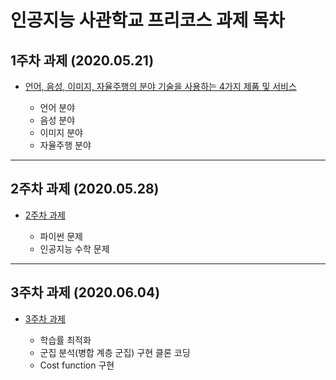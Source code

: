 
# 인공지능 사관학교 프리코스 과제 목차

## 1주차 과제 (2020.05.21)
* [언어, 음성, 이미지, 자율주행의 분야 기술을 사용하는 4가지 제품 및 서비스](https://github.com/yst3147/Gwangju_AI/blob/master/GwangjuAI_Assignment1.ipynb)

  * 언어 분야
  * 음성 분야
  * 이미지 분야
  * 자율주행 분야

-----------------------------------------------------------------------
## 2주차 과제 (2020.05.28)
* [2주차 과제](https://github.com/yst3147/Gwangju_AI/blob/master/GwangjuAI_Assignment2.ipynb)

   * 파이썬 문제
   * 인공지능 수학 문제

-----------------------------------------------------------------------
## 3주차 과제 (2020.06.04)
* [3주차 과제](https://github.com/yst3147/Gwangju_AI/blob/master/GwangjuAI_Assignment3.ipynb)

   * 학습률 최적화
   * 군집 분석(병합 계층 군집) 구현 클론 코딩
   * Cost function 구현
